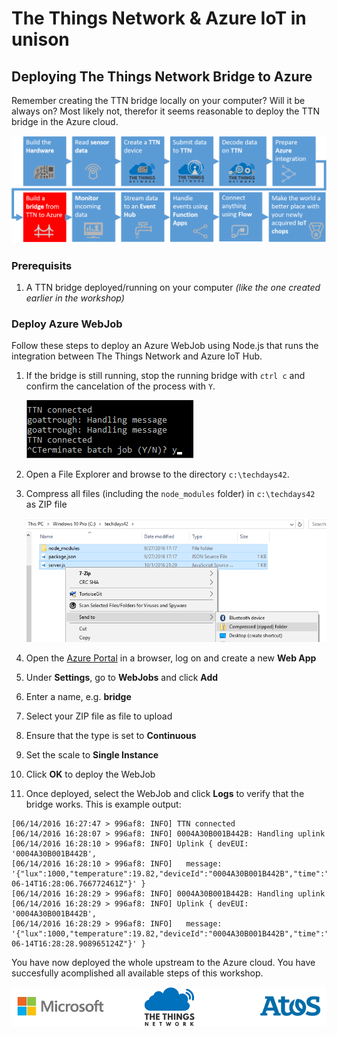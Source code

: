 # The Things Network & Azure IoT in unison
## Deploying The Things Network Bridge to Azure

Remember creating the TTN bridge locally on your computer? Will it be always on? Most likely not, therefor it seems reasonable to deploy the TTN bridge in the Azure cloud.

![Build a bridge from TTN to Azure](img/msft/Picture08-build-a-bridge-frm-ttn-to-azure.png)

### Prerequisits

1. A TTN bridge deployed/running on your computer _(like the one created earlier in the workshop)_

### Deploy Azure WebJob

Follow these steps to deploy an Azure WebJob using Node.js that runs the integration between The Things Network and Azure IoT Hub.

1. If the bridge is still running, stop the running bridge with `ctrl c` and confirm the cancelation of the process with `Y`.
    
    ![Canceling the running bridge](img/bridge-cancelation.png)

2. Open a File Explorer and browse to the directory `c:\techdays42`.
3. Compress all files (including the `node_modules` folder) in `c:\techdays42` as ZIP file
    
    ![Zipping all files](img/zipping-all-files.png)

4. Open the [Azure Portal](https://portal.azure.com) in a browser, log on and create a new **Web App**
5. Under **Settings**, go to **WebJobs** and click **Add**
6. Enter a name, e.g. **bridge**
7. Select your ZIP file as file to upload
8. Ensure that the type is set to **Continuous**
9. Set the scale to **Single Instance**
10. Click **OK** to deploy the WebJob
11. Once deployed, select the WebJob and click **Logs** to verify that the bridge works. This is example output:
```
[06/14/2016 16:27:47 > 996af8: INFO] TTN connected
[06/14/2016 16:28:07 > 996af8: INFO] 0004A30B001B442B: Handling uplink
[06/14/2016 16:28:10 > 996af8: INFO] Uplink { devEUI: '0004A30B001B442B',
[06/14/2016 16:28:10 > 996af8: INFO]   message: '{"lux":1000,"temperature":19.82,"deviceId":"0004A30B001B442B","time":"2016-06-14T16:28:06.766772461Z"}' }
[06/14/2016 16:28:29 > 996af8: INFO] 0004A30B001B442B: Handling uplink
[06/14/2016 16:28:29 > 996af8: INFO] Uplink { devEUI: '0004A30B001B442B',
[06/14/2016 16:28:29 > 996af8: INFO]   message: '{"lux":1000,"temperature":19.82,"deviceId":"0004A30B001B442B","time":"2016-06-14T16:28:28.908965124Z"}' }
```

You have now deployed the whole upstream to the Azure cloud. You have succesfully acomplished all available steps of this workshop.

![Workshop provided by Microsoft, The Things Network and Atos](img/logos/microsoft-ttn-atos.png)